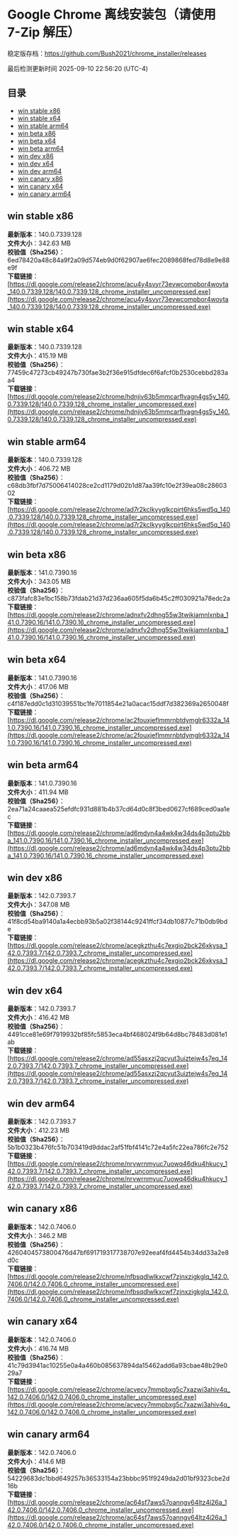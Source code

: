 # Google Chrome 离线安装包（请使用 7-Zip 解压）
稳定版存档：<https://github.com/Bush2021/chrome_installer/releases>

最后检测更新时间
2025-09-10 22:56:20 (UTC-4)

## 目录
* [win stable x86](https://github.com/Bush2021/chrome_installer?tab=readme-ov-file#win-stable-x86)
* [win stable x64](https://github.com/Bush2021/chrome_installer?tab=readme-ov-file#win-stable-x64)
* [win stable arm64](https://github.com/Bush2021/chrome_installer?tab=readme-ov-file#win-stable-arm64)
* [win beta x86](https://github.com/Bush2021/chrome_installer?tab=readme-ov-file#win-beta-x86)
* [win beta x64](https://github.com/Bush2021/chrome_installer?tab=readme-ov-file#win-beta-x64)
* [win beta arm64](https://github.com/Bush2021/chrome_installer?tab=readme-ov-file#win-beta-arm64)
* [win dev x86](https://github.com/Bush2021/chrome_installer?tab=readme-ov-file#win-dev-x86)
* [win dev x64](https://github.com/Bush2021/chrome_installer?tab=readme-ov-file#win-dev-x64)
* [win dev arm64](https://github.com/Bush2021/chrome_installer?tab=readme-ov-file#win-dev-arm64)
* [win canary x86](https://github.com/Bush2021/chrome_installer?tab=readme-ov-file#win-canary-x86)
* [win canary x64](https://github.com/Bush2021/chrome_installer?tab=readme-ov-file#win-canary-x64)
* [win canary arm64](https://github.com/Bush2021/chrome_installer?tab=readme-ov-file#win-canary-arm64)

## win stable x86
**最新版本**：140.0.7339.128  
**文件大小**：342.63 MB  
**校验值（Sha256）**：6ed78420a48c84a9f2a09d574eb9d0f62907ae6fec2089868fed78d8e9e88e9f  
**下载链接**：[https://dl.google.com/release2/chrome/acu4y4svyr73evwcompbor4woyta_140.0.7339.128/140.0.7339.128_chrome_installer_uncompressed.exe](https://dl.google.com/release2/chrome/acu4y4svyr73evwcompbor4woyta_140.0.7339.128/140.0.7339.128_chrome_installer_uncompressed.exe)  

## win stable x64
**最新版本**：140.0.7339.128  
**文件大小**：415.19 MB  
**校验值（Sha256）**：77459c47273cb49247b730fae3b2f36e915dfdec6f6afcf0b2530cebbd283aa4  
**下载链接**：[https://dl.google.com/release2/chrome/hdnjiv63b5mmcarflvagn4gs5y_140.0.7339.128/140.0.7339.128_chrome_installer_uncompressed.exe](https://dl.google.com/release2/chrome/hdnjiv63b5mmcarflvagn4gs5y_140.0.7339.128/140.0.7339.128_chrome_installer_uncompressed.exe)  

## win stable arm64
**最新版本**：140.0.7339.128  
**文件大小**：406.72 MB  
**校验值（Sha256）**：c68db3fbf7d75006414028ce2cd1179d02b1d87aa39fc10e2f39ea08c2860302  
**下载链接**：[https://dl.google.com/release2/chrome/ad7r2kclkyyglkcpirt6hks5wd5q_140.0.7339.128/140.0.7339.128_chrome_installer_uncompressed.exe](https://dl.google.com/release2/chrome/ad7r2kclkyyglkcpirt6hks5wd5q_140.0.7339.128/140.0.7339.128_chrome_installer_uncompressed.exe)  

## win beta x86
**最新版本**：141.0.7390.16  
**文件大小**：343.05 MB  
**校验值（Sha256）**：c873fafc83e1bc158b73fdab21d37d236aa605f5da6b45c2ff030921a78edc2a  
**下载链接**：[https://dl.google.com/release2/chrome/adnxfv2dhng55w3twikiamnlxnba_141.0.7390.16/141.0.7390.16_chrome_installer_uncompressed.exe](https://dl.google.com/release2/chrome/adnxfv2dhng55w3twikiamnlxnba_141.0.7390.16/141.0.7390.16_chrome_installer_uncompressed.exe)  

## win beta x64
**最新版本**：141.0.7390.16  
**文件大小**：417.06 MB  
**校验值（Sha256）**：c4f187edd0c1d31039551bc1fe7011854e21a0acac15ddf7d382369a2650048f  
**下载链接**：[https://dl.google.com/release2/chrome/ac2fouxjeflmmrnbtdymglr6332a_141.0.7390.16/141.0.7390.16_chrome_installer_uncompressed.exe](https://dl.google.com/release2/chrome/ac2fouxjeflmmrnbtdymglr6332a_141.0.7390.16/141.0.7390.16_chrome_installer_uncompressed.exe)  

## win beta arm64
**最新版本**：141.0.7390.16  
**文件大小**：411.94 MB  
**校验值（Sha256）**：2ea71a24caaea525efdfc931d881b4b37cd64d0c8f3bed0627cf689ced0aa1ec  
**下载链接**：[https://dl.google.com/release2/chrome/ad6mdyn4a4wk4w34ds4p3ptu2bba_141.0.7390.16/141.0.7390.16_chrome_installer_uncompressed.exe](https://dl.google.com/release2/chrome/ad6mdyn4a4wk4w34ds4p3ptu2bba_141.0.7390.16/141.0.7390.16_chrome_installer_uncompressed.exe)  

## win dev x86
**最新版本**：142.0.7393.7  
**文件大小**：347.08 MB  
**校验值（Sha256）**：41f8cd54ba9140a1a4ecbb93b5a02f38144c9241ffcf34db10877c71b0db9bde  
**下载链接**：[https://dl.google.com/release2/chrome/acegkzthu4c7exgio2bck26xkysa_142.0.7393.7/142.0.7393.7_chrome_installer_uncompressed.exe](https://dl.google.com/release2/chrome/acegkzthu4c7exgio2bck26xkysa_142.0.7393.7/142.0.7393.7_chrome_installer_uncompressed.exe)  

## win dev x64
**最新版本**：142.0.7393.7  
**文件大小**：416.42 MB  
**校验值（Sha256）**：4491cce81e69f7919932bf85fc5853eca4bf468024f9b64d8bc78483d081e1ab  
**下载链接**：[https://dl.google.com/release2/chrome/ad55asxzj2qcyut3uiztejw4s7eq_142.0.7393.7/142.0.7393.7_chrome_installer_uncompressed.exe](https://dl.google.com/release2/chrome/ad55asxzj2qcyut3uiztejw4s7eq_142.0.7393.7/142.0.7393.7_chrome_installer_uncompressed.exe)  

## win dev arm64
**最新版本**：142.0.7393.7  
**文件大小**：412.23 MB  
**校验值（Sha256）**：5b1b0323b476fc51b703419d9ddac2af51fbf4141c72e4a5fc22ea786fc2e752  
**下载链接**：[https://dl.google.com/release2/chrome/nrvwrnmyuc7uowq46dku4hkucy_142.0.7393.7/142.0.7393.7_chrome_installer_uncompressed.exe](https://dl.google.com/release2/chrome/nrvwrnmyuc7uowq46dku4hkucy_142.0.7393.7/142.0.7393.7_chrome_installer_uncompressed.exe)  

## win canary x86
**最新版本**：142.0.7406.0  
**文件大小**：346.2 MB  
**校验值（Sha256）**：4260404573800476d47bf691719317738707e92eeaf4fd4454b34dd33a2e8d0c  
**下载链接**：[https://dl.google.com/release2/chrome/nfbsqdlwlkxcwf7zjnxzigkglq_142.0.7406.0/142.0.7406.0_chrome_installer_uncompressed.exe](https://dl.google.com/release2/chrome/nfbsqdlwlkxcwf7zjnxzigkglq_142.0.7406.0/142.0.7406.0_chrome_installer_uncompressed.exe)  

## win canary x64
**最新版本**：142.0.7406.0  
**文件大小**：416.74 MB  
**校验值（Sha256）**：41c79d3941ac10255e0a4a460b085637894da15462add6a93cbae48b29e029a7  
**下载链接**：[https://dl.google.com/release2/chrome/acvecy7mmpbxg5c7xazwi3ahiv4q_142.0.7406.0/142.0.7406.0_chrome_installer_uncompressed.exe](https://dl.google.com/release2/chrome/acvecy7mmpbxg5c7xazwi3ahiv4q_142.0.7406.0/142.0.7406.0_chrome_installer_uncompressed.exe)  

## win canary arm64
**最新版本**：142.0.7406.0  
**文件大小**：414.6 MB  
**校验值（Sha256）**：54229683dc1bbd649257b36533154a23bbbc951f9249da2d01bf9323cbe2d16b  
**下载链接**：[https://dl.google.com/release2/chrome/ac64sf7aws57oanngv64ltz4j26a_142.0.7406.0/142.0.7406.0_chrome_installer_uncompressed.exe](https://dl.google.com/release2/chrome/ac64sf7aws57oanngv64ltz4j26a_142.0.7406.0/142.0.7406.0_chrome_installer_uncompressed.exe)  

